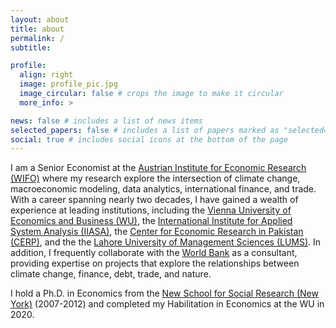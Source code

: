 ```yaml
---
layout: about
title: about
permalink: /
subtitle:

profile:
  align: right
  image: profile_pic.jpg
  image_circular: false # crops the image to make it circular
  more_info: >

news: false # includes a list of news items
selected_papers: false # includes a list of papers marked as "selected={true}"
social: true # includes social icons at the bottom of the page
---
```


I am a Senior Economist at the [Austrian Institute for Economic Research (WIFO)](https://www.wifo.ac.at) where my research explore the intersection of climate change, macroeconomic modeling, data analytics, international finance, and trade. With a career spanning nearly two decades, I have gained a wealth of experience at leading institutions, including the [Vienna University of Economics and Business (WU)](https://www.wu.ac.at/), the [International Institute for Applied System Analysis (IIASA)](https://iiasa.ac.at/), the [Center for Economic Research in Pakistan (CERP)](https://www.cerp.org.pk), and the the [Lahore University of Management Sciences (LUMS)](https://lums.edu.pk/). In addition, I frequently collaborate with the [World Bank](https://www.worldbank.org) as a consultant, providing expertise on projects that explore the relationships between climate change, finance, debt, trade, and nature.

I hold a Ph.D. in Economics from the [New School for Social Research (New York)](https://www.newschool.edu/nssr/) (2007-2012) and completed my Habilitation in Economics at the WU in 2020.


